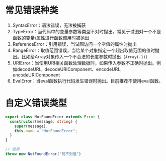 # 常见错误种类

1. SyntaxError：语法错误，无法被捕获
2. TypeError：当代码中的变量参数等类型不对时抛出。常见于试图对一个不是函数的变量/属性进行函数调用时被抛出
3. ReferenceError：引用错误，当试图访问一个空值的属性时抛出
4. RangeError：取值范围错误，当给某个对象指定一个超出取值范围的值时抛出。比如给Array对象传入一个不合法的长度参数时抛出（`Array(-1)`）
5. URIError：当使用URI相关函数处理数据时，如果传入参数不正确时抛出。例如decodeURI、decodeURIComponent、encodeURI、encodeURIComponent
6. EvalError：当eval函数执行代码发生错误时抛出。目前推荐不使用eval函数。

# 自定义错误类型

```typescript
export class NotFoundError extends Error {
  constructor(message: string) {
    super(message);
    this.name = "NotFoundError";
  }
}

// 使用
throw new NotFoundError("找不到值")

```
